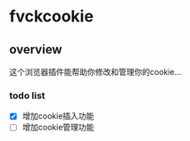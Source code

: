 fvckcookie
====
## overview
这个浏览器插件能帮助你修改和管理你的cookie...
### todo list
- [x] 增加cookie插入功能
- [ ] 增加cookie管理功能